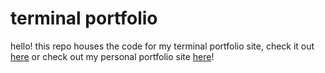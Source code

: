 # terminal portfolio

hello! this repo houses the code for my terminal portfolio site, check it out [here](https://terminal.bnguyen.ca)
or check out my personal portfolio site [here](https://bnguyen.ca)!
